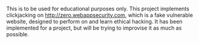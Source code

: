 This is to be used for educational purposes only.
This project implements clickjacking on http://zero.webappsecurity.com, which is a fake vulnerable website, designed to perform on and learn ethical hacking.
It has been implemented for a project, but will be trying to improvise it as much as possible.
